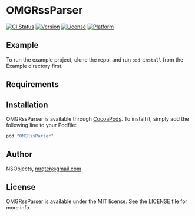 # OMGRssParser

[![CI Status](http://img.shields.io/travis/NSObjects/OMGRssParser.svg?style=flat)](https://travis-ci.org/NSObjects/OMGRssParser)
[![Version](https://img.shields.io/cocoapods/v/OMGRssParser.svg?style=flat)](http://cocoapods.org/pods/OMGRssParser)
[![License](https://img.shields.io/cocoapods/l/OMGRssParser.svg?style=flat)](http://cocoapods.org/pods/OMGRssParser)
[![Platform](https://img.shields.io/cocoapods/p/OMGRssParser.svg?style=flat)](http://cocoapods.org/pods/OMGRssParser)

## Example

To run the example project, clone the repo, and run `pod install` from the Example directory first.

## Requirements

## Installation

OMGRssParser is available through [CocoaPods](http://cocoapods.org). To install
it, simply add the following line to your Podfile:

```ruby
pod "OMGRssParser"
```

## Author

NSObjects, mrqter@gmail.com

## License

OMGRssParser is available under the MIT license. See the LICENSE file for more info.
